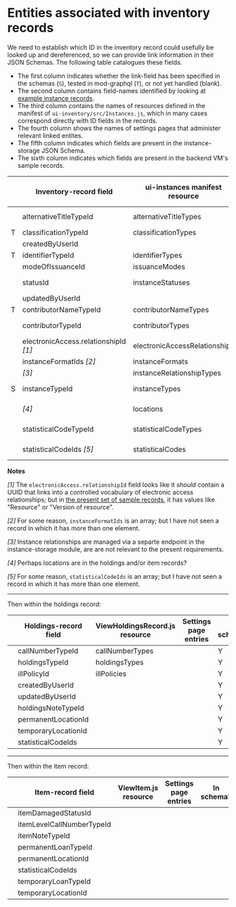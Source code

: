 # Entities associated with inventory records

We need to establish which ID in the inventory record could usefully be looked up and dereferenced, so we can provide link information in their JSON Schemas. The following table catalogues these fields.

* The first column indicates whether the link-field has been specified in the schemas (`S`), tested in mod-graphql (`T`), or not yet handled (blank).
* The second column contains field-names identified by looking at [example instance records](https://issues.folio.org/secure/attachment/15615/15615_UChicagoInstances_20181218+%282%29.json).
* The third column contains the names of resources defined in the manifest of `ui-inventory/src/Instances.js`, which in many cases correspond directly with ID fields in the records.
* The fourth column shows the names of settings pages that administer relevant linked entites.
* The fifth column indicates which fields are present in the instance-storage JSON Schema.
* The sixth column indicates which fields are present in the backend VM's sample records.

|   | Inventory-record field                | ui-instances manifest resource | Settings page entries         | In schema? | In records?
| - | ------------------------------------- | ------------------------------ | ----------------------------- | ---------- | -----------
|   | alternativeTitleTypeId                | alternativeTitleTypes          | Alternative title types       | absent     | absent
| T | classificationTypeId                  | classificationTypes            | _[hardcoded]_                 | Y          | Y
|   | createdByUserId                       |                                |                               | absent     | Y
| T | identifierTypeId                      | identifierTypes                | _[hardcoded]_                 | Y          | Y
|   | modeOfIssuanceId                      | issuanceModes                  | _[hardcoded]_                 | Y          | absent
|   | statusId                              | instanceStatuses               | Instance status types         | Y          | absent
|   | updatedByUserId                       |                                |                               | absent     | Y
| T | contributorNameTypeId                 | contributorNameTypes           | _[hardcoded]_                 | Y          | Y
|   | contributorTypeId                     | contributorTypes               | Contributor types             | Y          | absent
|   | electronicAccess.relationshipId _[1]_ | electronicAccessRelationships  | URL relationship              | Y          | absent
|   | instanceFormatIds _[2]_               | instanceFormats                | Formats                       | Y          | absent
|   | _[3]_                                 | instanceRelationshipTypes      | _[hardcoded]_                 | absent     | N/A
| S | instanceTypeId                        | instanceTypes                  | Resource types                | Y          | Y
|   | _[4]_                                 | locations                      | Organization &rarr; Locations | absent     | N/A
|   | statisticalCodeTypeId                 | statisticalCodeTypes           | Statistical code types        | Y          | XXX
|   | statisticalCodeIds _[5]_              | statisticalCodes               | Statistical codes             | absent     | absent

**Notes**

_[1]_ The `electronicAccess.relationshipId` field looks like it _should_ contain a UUID that links into a controlled vocabulary of electronic access relationships; but in [the present set of sample records](https://issues.folio.org/secure/attachment/15615/15615_UChicagoInstances_20181218+%282%29.json), it has values like "Resource" or "Version of resource".

_[2]_ For some reason, `instanceFormatIds` is an array; but I have not seen a record in which it has more than one element.

_[3]_ Instance relationships are managed via a separte endpoint in the instance-storage module, are are not relevant to the present requirements.

_[4]_ Perhaps locations are in the holdings and/or item records?

_[5]_ For some reason, `statisticalCodeIds` is an array; but I have not seen a record in which it has more than one element.


---

Then within the holdings record:

|   | Holdings-record field                 | ViewHoldingsRecord.js resource | Settings page entries         | In schema? | In records?
| - | ------------------------------------- | ------------------------------ | ----------------------------- | ---------- | -----------
|   | callNumberTypeId                      | callNumberTypes                |                               | Y          | absent
|   | holdingsTypeId                        | holdingsTypes                  |                               | Y          | absent
|   | illPolicyId                           | illPolicies                    |                               | Y          | absent
|   | createdByUserId                       |                                |                               | Y          | Y
|   | updatedByUserId                       |                                |                               | Y          | Y
|   | holdingsNoteTypeId                    |                                |                               | Y          | absent
|   | permanentLocationId                   |                                |                               | Y          | Y
|   | temporaryLocationId                   |                                |                               | Y          | absent
|   | statisticalCodeIds                    |                                |                               | Y          | absent

---

Then within the item record:

|   | Item-record field                     | ViewItem.js resource           | Settings page entries         | In schema? | In records?
| - | ------------------------------------- | ------------------------------ | ----------------------------- | ---------- | -----------
|   | itemDamagedStatusId
|   | itemLevelCallNumberTypeId
|   | itemNoteTypeId
|   | permanentLoanTypeId
|   | permanentLocationId
|   | statisticalCodeIds
|   | temporaryLoanTypeId
|   | temporaryLocationId

